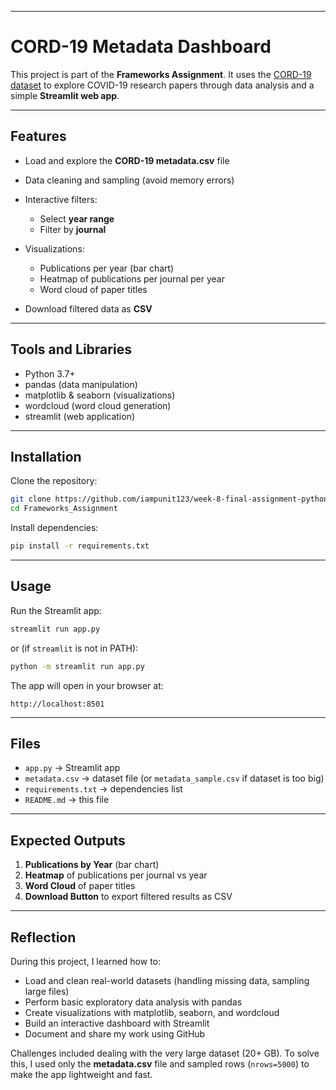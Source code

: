 

---

# CORD-19 Metadata Dashboard

This project is part of the **Frameworks Assignment**. It uses the [CORD-19 dataset](https://www.kaggle.com/allen-institute-for-ai/CORD-19-research-challenge) to explore COVID-19 research papers through data analysis and a simple **Streamlit web app**.

---

## Features

* Load and explore the **CORD-19 metadata.csv** file
* Data cleaning and sampling (avoid memory errors)
* Interactive filters:

  * Select **year range**
  * Filter by **journal**
* Visualizations:

  * Publications per year (bar chart)
  * Heatmap of publications per journal per year
  * Word cloud of paper titles
* Download filtered data as **CSV**

---

## Tools and Libraries

* Python 3.7+
* pandas (data manipulation)
* matplotlib & seaborn (visualizations)
* wordcloud (word cloud generation)
* streamlit (web application)

---

## Installation

Clone the repository:

```bash
git clone https://github.com/iampunit123/week-8-final-assignment-python.git
cd Frameworks_Assignment
```

Install dependencies:

```bash
pip install -r requirements.txt
```

---

## Usage

Run the Streamlit app:

```bash
streamlit run app.py
```

or (if `streamlit` is not in PATH):

```bash
python -m streamlit run app.py
```

The app will open in your browser at:

```
http://localhost:8501
```

---

## Files

* `app.py` → Streamlit app
* `metadata.csv` → dataset file (or `metadata_sample.csv` if dataset is too big)
* `requirements.txt` → dependencies list
* `README.md` → this file

---

## Expected Outputs

1. **Publications by Year** (bar chart)
2. **Heatmap** of publications per journal vs year
3. **Word Cloud** of paper titles
4. **Download Button** to export filtered results as CSV

---

## Reflection

During this project, I learned how to:

* Load and clean real-world datasets (handling missing data, sampling large files)
* Perform basic exploratory data analysis with pandas
* Create visualizations with matplotlib, seaborn, and wordcloud
* Build an interactive dashboard with Streamlit
* Document and share my work using GitHub

Challenges included dealing with the very large dataset (20+ GB). To solve this, I used only the **metadata.csv** file and sampled rows (`nrows=5000`) to make the app lightweight and fast.


